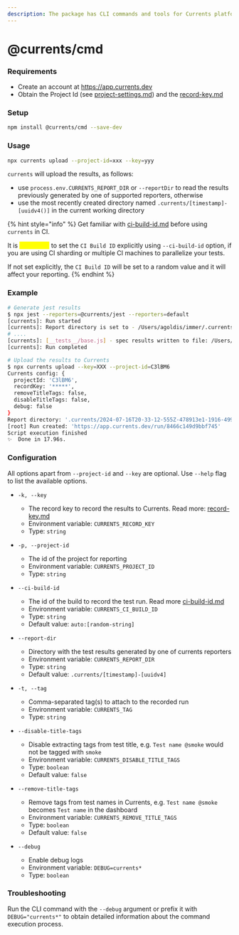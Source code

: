 ```yaml
---
description: The package has CLI commands and tools for Currents platform
---
```


# @currents/cmd

### Requirements

* Create an account at https://app.currents.dev
* Obtain the Project Id (see [project-settings.md](../../dashboard/projects/project-settings.md "mention")) and the [record-key.md](../../guides/record-key.md "mention")&#x20;

### Setup

```sh
npm install @currents/cmd --save-dev
```

### Usage

```sh
npx currents upload --project-id=xxx --key=yyy
```

`currents` will upload the results, as follows:

* use `process.env.CURRENTS_REPORT_DIR` or `--reportDir` to read the results previously generated by one of supported reporters, otherwise
* use the most recently created directory named `.currents/[timestamp]-[uuidv4()]` in the current working directory

{% hint style="info" %}
Get familiar with  [ci-build-id.md](../../guides/ci-build-id.md "mention") before using `currents` in CI.&#x20;

It is <mark style="color:yellow;">**important**</mark> to set the `CI Build ID` explicitly using `--ci-build-id` option, if you are using CI sharding or multiple CI machines to parallelize your tests.&#x20;



If not set explicitly, the `CI Build ID` will be set to a random value and it will affect your reporting.
{% endhint %}

### Example

```sh
# Generate jest results 
$ npx jest --reporters=@currents/jest --reporters=default
[currents]: Run started
[currents]: Report directory is set to - /Users/agoldis/immer/.currents/2024-07-16T20-33-12-555Z-478913e1-1916-499b-8d8d-c08043d50f3d
# ....
[currents]: [__tests__/base.js] - spec results written to file: /Users/agoldis/immer/.currents/2024-07-16T20-33-12-555Z-478913e1-1916-499b-8d8d-c08043d50f3d/instances/Aql-q2CM.json
[currents]: Run completed

# Upload the results to Currents
$ npx currents upload --key=XXX --project-id=C3lBM6
Currents config: {
  projectId: 'C3lBM6',
  recordKey: '*****',
  removeTitleTags: false,
  disableTitleTags: false,
  debug: false
}
Report directory: '.currents/2024-07-16T20-33-12-555Z-478913e1-1916-499b-8d8d-c08043d50f3d'
[root] Run created: 'https://app.currents.dev/run/8466c149d9bbf745'
Script execution finished
✨  Done in 17.96s.
```

### Configuration

All options apart from `--project-id` and `--key` are optional. Use `--help` flag to list the available options.

* `-k, --key`
  * The record key to record the results to Currents. Read more: [record-key.md](../../guides/record-key.md "mention")
  * Environment variable: `CURRENTS_RECORD_KEY`
  * Type: `string`



* `-p, --project-id`
  * The id of the project for reporting
  * Environment variable: `CURRENTS_PROJECT_ID`
  * Type: `string`



* `--ci-build-id`
  * The id of the build to record the test run. Read more [ci-build-id.md](../../guides/ci-build-id.md "mention")
  * Environment variable: `CURRENTS_CI_BUILD_ID`
  * Type: `string`
  * Default value: `auto:[random-string]`



* `--report-dir`
  * Directory with the test results generated by one of currents reporters
  * Environment variable: `CURRENTS_REPORT_DIR`
  * Type: `string`
  * Default value: `.currents/[timestamp]-[uuidv4]`



* `-t, --tag`
  * Comma-separated tag(s) to attach to the recorded run
  * Environment variable: `CURRENTS_TAG`
  * Type: `string`



* `--disable-title-tags`
  * Disable extracting tags from test title, e.g. `Test name @smoke` would not be tagged with `smoke`
  * Environment variable: `CURRENTS_DISABLE_TITLE_TAGS`
  * Type: `boolean`
  * Default value: `false`



* `--remove-title-tags`
  * Remove tags from test names in Currents, e.g. `Test name @smoke` becomes `Test name` in the dashboard
  * Environment variable: `CURRENTS_REMOVE_TITLE_TAGS`
  * Type: `boolean`
  * Default value: `false`



* `--debug`
  * Enable debug logs
  * Environment variable: `DEBUG=currents*`
  * Type: `boolean`

### Troubleshooting

Run the CLI command with the `--debug` argument or prefix it with `DEBUG="currents*"` to obtain detailed information about the command execution process.
